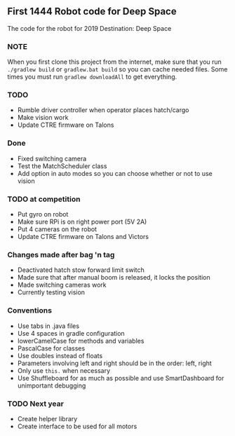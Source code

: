 ## First 1444 Robot code for Deep Space
The code for the robot for 2019 Destination: Deep Space
### NOTE
When you first clone this project from the internet, make sure that you run
```./gradlew build``` or ```gradlew.bat build``` so you can cache needed files.
Some times you must run ```gradlew downloadAll``` to get everything.
### TODO
* Rumble driver controller when operator places hatch/cargo
* Make vision work
* Update CTRE firmware on Talons
### Done
* Fixed switching camera
* Test the MatchScheduler class
* Add option in auto modes so you can choose whether or not to use vision
### TODO at competition
* Put gyro on robot
* Make sure RPi is on right power port (5V 2A)
* Put 4 cameras on the robot
* Update CTRE firmware on Talons and Victors
### Changes made after bag 'n tag
* Deactivated hatch stow forward limit switch
* Made sure that after manual boom is released, it locks the position
* Made switching cameras work
* Currently testing vision
### Conventions
* Use tabs in .java files
* Use 4 spaces in gradle configuration
* lowerCamelCase for methods and variables
* PascalCase for classes
* Use doubles instead of floats
* Parameters involving left and right should be in the order: left, right
* Only use ```this.``` when necessary
* Use Shuffleboard for as much as possible and use SmartDashboard for unimportant debugging


### TODO Next year
* Create helper library
* Create interface to be used for all motors
